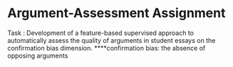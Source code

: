 # Argument-Assessment Assignment

Task : Development of a feature-based supervised approach to automatically assess the quality of arguments in student essays on the confirmation bias dimension.
****confirmation bias: the absence of opposing arguments
